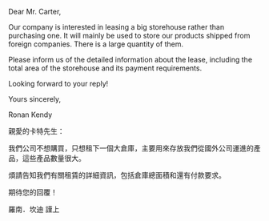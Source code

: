 Dear Mr. Carter,

Our company is interested in leasing a big storehouse rather than
purchasing one. It will mainly be used to store our products shipped
from foreign companies. There is a large quantity of them.

Please inform us of the detailed information about the lease, including
the total area of the storehouse and its payment requirements.

Looking forward to your reply!

Yours sincerely,

Ronan Kendy

親愛的卡特先生：

我們公司不想購買，只想租下一個大倉庫，主要用來存放我們從國外公司運進的產品，這些產品數量很大。

煩請告知我們有關租賃的詳細資訊，包括倉庫總面積和還有付款要求。

期待您的回覆！

羅南．坎迪 謹上
